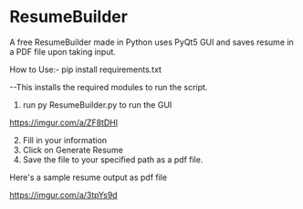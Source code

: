# ResumeBuilder
A free ResumeBuilder made in Python uses PyQt5 GUI and saves resume in a PDF file upon taking input.

How to Use:-
pip install requirements.txt 

--This installs the required modules to run the script. 

1. run py ResumeBuilder.py to run the GUI

https://imgur.com/a/ZF8tDHl

2. Fill in your information
3. Click on Generate Resume
4. Save the file to your specified path as a pdf file.

 Here's a sample resume output as pdf file 

 https://imgur.com/a/3tpYs9d

